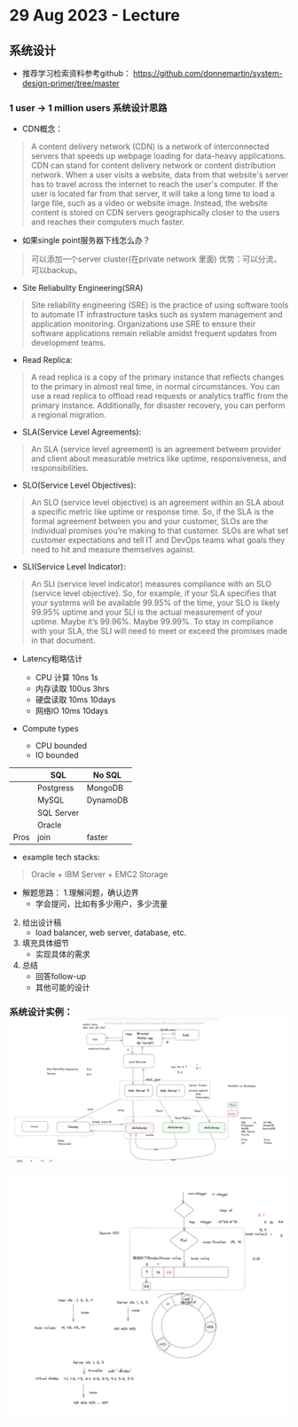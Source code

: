 # 29 Aug 2023 - Lecture

## 系统设计

- 推荐学习检索资料参考github：
    https://github.com/donnemartin/system-design-primer/tree/master
    
### 1 user -> 1 million users 系统设计思路

- CDN概念：
> A content delivery network (CDN) is a network of interconnected servers that speeds up webpage loading for data-heavy applications. CDN can stand for content delivery network or content distribution network. When a user visits a website, data from that website's server has to travel across the internet to reach the user's computer. If the user is located far from that server, it will take a long time to load a large file, such as a video or website image. Instead, the website content is stored on CDN servers geographically closer to the users and reaches their computers much faster.

- 如果single point服务器下线怎么办？

>可以添加一个server cluster(在private network 里面)
优势：可以分流，可以backup。

- Site Reliabulity Engineering(SRA)
> Site reliability engineering (SRE) is the practice of using software tools to automate IT infrastructure tasks such as system management and application monitoring. Organizations use SRE to ensure their software applications remain reliable amidst frequent updates from development teams.

- Read Replica:
> A read replica is a copy of the primary instance that reflects changes to the primary in almost real time, in normal circumstances. You can use a read replica to offload read requests or analytics traffic from the primary instance. Additionally, for disaster recovery, you can perform a regional migration.

- SLA(Service Level Agreements): 
> An SLA (service level agreement) is an agreement between provider and client about measurable metrics like uptime, responsiveness, and responsibilities. 

- SLO(Service Level Objectives):
> An SLO (service level objective) is an agreement within an SLA about a specific metric like uptime or response time. So, if the SLA is the formal agreement between you and your customer, SLOs are the individual promises you’re making to that customer. SLOs are what set customer expectations and tell IT and DevOps teams what goals they need to hit and measure themselves against.

- SLI(Service Level Indicator):
> An SLI (service level indicator) measures compliance with an SLO (service level objective). So, for example, if your SLA specifies that your systems will be available 99.95% of the time, your SLO is likely 99.95% uptime and your SLI is the actual measurement of your uptime. Maybe it’s 99.96%. Maybe 99.99%. To stay in compliance with your SLA, the SLI will need to meet or exceed the promises made in that document.

- Latency粗略估计
    - CPU 计算 10ns     1s
    - 内存读取  100us    3hrs
    - 硬盘读取  10ms     10days
    - 网络IO    10ms    10days

- Compute types
    - CPU bounded
    - IO bounded

    
|| SQL | No SQL |
|-|-----|-------|
||Postgress|MongoDB|
||MySQL|DynamoDB|
||SQL Server||
||Oracle||
|Pros|join|faster|
- example tech stacks:
> Oracle + IBM Server + EMC2 Storage


- 解题思路：
1.理解问题，确认边界
    - 学会提问，比如有多少用户，多少流量
2. 给出设计稿
    - load balancer, web server, database, etc.
3. 填充具体细节
    - 实现具体的需求 
4. 总结
    - 回答follow-up
    - 其他可能的设计 

    
### 系统设计实例：![Info1](assets/Info1.png)
![Info2](assets/Info2.png)


